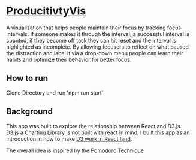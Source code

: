 # [ProducitivtyVis](https://productivityvis.com "productvityvis.com")
A visualization that helps people maintain their focus by tracking focus intervals. If someone makes it through the interval, a successful interval is counted, if they become off task they can hit reset and the interval is highlighted as incomplete. By allowing focusers to reflect on what caused the distraction and label it via a drop-down menu people can learn their habits and optimize their behavior for better focus.

## How to run
Clone Directory and run 'npm run start'

## Background
This app was built to explore the relationship between React and D3.js. D3.js a Charting Library is not built with react in mind, I built this app as an introduction in how to make [D3 work in React land](https://medium.com/@tibotiber/react-d3-js-balancing-performance-developer-experience-4da35f912484 "Article").

The overall idea is inspired by the [Pomodoro Technique](https://en.wikipedia.org/wiki/Pomodoro_Technique "Wikipedia Article")
